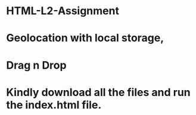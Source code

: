 # HTML-L2-Assignment
# Geolocation with local storage, 
# Drag n Drop
# Kindly download all the files and run the index.html file.
